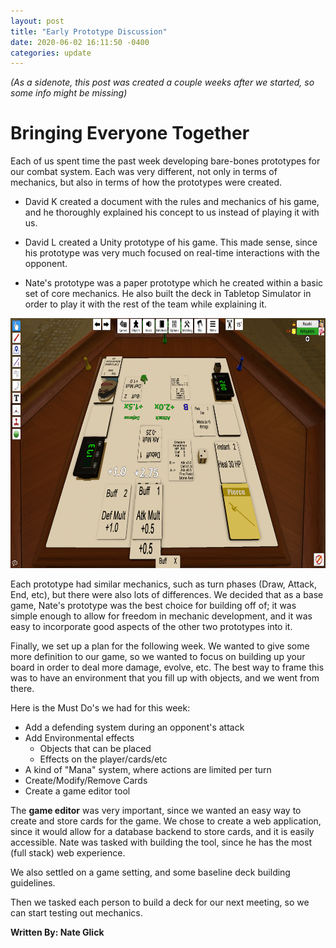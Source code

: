 ```yaml
---
layout: post
title: "Early Prototype Discussion"
date: 2020-06-02 16:11:50 -0400
categories: update
---
```


*(As a sidenote, this post was created a couple weeks after we started, so some info might be missing)*

# Bringing Everyone Together
Each of us spent time the past week developing bare-bones prototypes for our combat system. Each was very different, not only in terms of mechanics, but also in terms of how the prototypes were created.

+ David K created a document with the rules and mechanics of his game, and he thoroughly explained his concept to us instead of playing it with us.

+ David L created a Unity prototype of his game. This made sense, since his prototype was very much focused on real-time interactions with the opponent.

+ Nate's prototype was a paper prototype which he created within a basic set of core mechanics. He also built the deck in Tabletop Simulator in order to play it with the rest of the team while explaining it.


<img src="/assets/522_nate_proto.png" height="400" width="720" />

Each prototype had similar mechanics, such as turn phases (Draw, Attack, End, etc), but there were also lots of differences. We decided that as a base game, Nate's prototype was the best choice for building off of; it was simple enough to allow for freedom in mechanic development, and it was easy to incorporate good aspects of the other two prototypes into it.

Finally, we set up a plan for the following week. We wanted to give some more definition to our game, so we wanted to focus on building up your board in order to deal more damage, evolve, etc. The best way to frame this was to have an environment that you fill up with objects, and we went from there.

Here is the Must Do's we had for this week:
+ Add a defending system during an opponent's attack
+ Add Environmental effects
    + Objects that can be placed
    + Effects on the player/cards/etc
+ A kind of "Mana" system, where actions are limited per turn
+ Create/Modify/Remove Cards
+ Create a game editor tool

The **game editor** was very important, since we wanted an easy way to create and store cards for the game. We chose to create a web application, since it would allow for a database backend to store cards, and it is easily accessible. Nate was tasked with building the tool, since he has the most (full stack) web experience.

We also settled on a game setting, and some baseline deck building guidelines.

Then we tasked each person to build a deck for our next meeting, so we can start testing out mechanics.

**Written By: Nate Glick**
